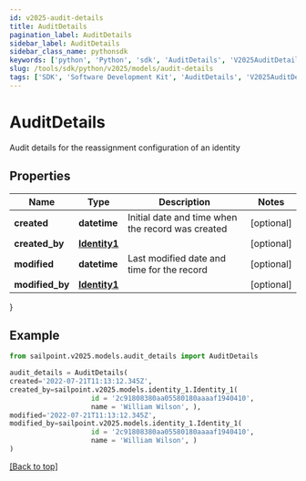 ```yaml
---
id: v2025-audit-details
title: AuditDetails
pagination_label: AuditDetails
sidebar_label: AuditDetails
sidebar_class_name: pythonsdk
keywords: ['python', 'Python', 'sdk', 'AuditDetails', 'V2025AuditDetails']
slug: /tools/sdk/python/v2025/models/audit-details
tags: ['SDK', 'Software Development Kit', 'AuditDetails', 'V2025AuditDetails']
---
```


# AuditDetails

Audit details for the reassignment configuration of an identity

## Properties

| Name | Type | Description | Notes |
| --- | --- | --- | --- |
| **created** | **datetime** | Initial date and time when the record was created | [optional] |
| **created_by** | [**Identity1**](identity1) |  | [optional] |
| **modified** | **datetime** | Last modified date and time for the record | [optional] |
| **modified_by** | [**Identity1**](identity1) |  | [optional] |

}

## Example

```python
from sailpoint.v2025.models.audit_details import AuditDetails

audit_details = AuditDetails(
created='2022-07-21T11:13:12.345Z',
created_by=sailpoint.v2025.models.identity_1.Identity_1(
                    id = '2c91808380aa05580180aaaaf1940410',
                    name = 'William Wilson', ),
modified='2022-07-21T11:13:12.345Z',
modified_by=sailpoint.v2025.models.identity_1.Identity_1(
                    id = '2c91808380aa05580180aaaaf1940410',
                    name = 'William Wilson', )
)

```

[[Back to top]](#)
